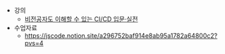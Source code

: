 - 강의 
  - [비전공자도 이해할 수 있는 CI/CD 입문·실전](https://www.inflearn.com/course/%EB%B9%84%EC%A0%84%EA%B3%B5%EC%9E%90-ci-cd-%EC%9E%85%EB%AC%B8-%EC%8B%A4%EC%A0%84/dashboard)
- 수업자료 
  - https://jscode.notion.site/a296752baf914e8ab95a1782a64800c2?pvs=4
